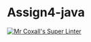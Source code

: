 # Assign4-java
[![Mr Coxall's Super Linter](https://github.com/ICS4U-Programming-MelodyB/Assign4-java/workflows/Mr%20Coxall's%20Super%20Linter/badge.svg)](https://github.com/ICS4U-Programming-MelodyB/Assign4-java/actions/)
